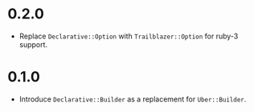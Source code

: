 # 0.2.0

* Replace `Declarative::Option` with `Trailblazer::Option` for ruby-3 support.

# 0.1.0

* Introduce `Declarative::Builder` as a replacement for `Uber::Builder`.
